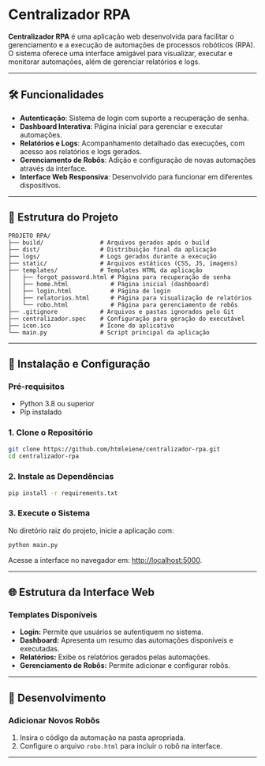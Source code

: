
# Centralizador RPA

**Centralizador RPA** é uma aplicação web desenvolvida para facilitar o gerenciamento e a execução de automações de processos robóticos (RPA). O sistema oferece uma interface amigável para visualizar, executar e monitorar automações, além de gerenciar relatórios e logs.

---

## 🛠️ Funcionalidades

- **Autenticação**: Sistema de login com suporte a recuperação de senha.
- **Dashboard Interativa**: Página inicial para gerenciar e executar automações.
- **Relatórios e Logs**: Acompanhamento detalhado das execuções, com acesso aos relatórios e logs gerados.
- **Gerenciamento de Robôs**: Adição e configuração de novas automações através da interface.
- **Interface Web Responsiva**: Desenvolvido para funcionar em diferentes dispositivos.

---

## 📁 Estrutura do Projeto

```plaintext
PROJETO RPA/
├── build/                # Arquivos gerados após o build
├── dist/                 # Distribuição final da aplicação
├── logs/                 # Logs gerados durante a execução
├── static/               # Arquivos estáticos (CSS, JS, imagens)
├── templates/            # Templates HTML da aplicação
│   ├── forgot_password.html # Página para recuperação de senha
│   ├── home.html            # Página inicial (dashboard)
│   ├── login.html           # Página de login
│   ├── relatorios.html      # Página para visualização de relatórios
│   └── robo.html            # Página para gerenciamento de robôs
├── .gitignore            # Arquivos e pastas ignorados pelo Git
├── centralizador.spec    # Configuração para geração do executável
├── icon.ico              # Ícone do aplicativo
└── main.py               # Script principal da aplicação
```

---

## 🚀 Instalação e Configuração

### Pré-requisitos
- Python 3.8 ou superior
- Pip instalado

### 1. Clone o Repositório
```bash
git clone https://github.com/htmleiene/centralizador-rpa.git
cd centralizador-rpa
```

### 2. Instale as Dependências
```bash
pip install -r requirements.txt
```

### 3. Execute o Sistema
No diretório raiz do projeto, inicie a aplicação com:

```bash
python main.py
```

Acesse a interface no navegador em: [http://localhost:5000](http://localhost:5000).

---

## 🌐 Estrutura da Interface Web

### Templates Disponíveis
- **Login:** Permite que usuários se autentiquem no sistema.
- **Dashboard:** Apresenta um resumo das automações disponíveis e executadas.
- **Relatórios:** Exibe os relatórios gerados pelas automações.
- **Gerenciamento de Robôs:** Permite adicionar e configurar robôs.

---

## 🔧 Desenvolvimento

### Adicionar Novos Robôs
1. Insira o código da automação na pasta apropriada.
2. Configure o arquivo `robo.html` para incluir o robô na interface.

---

